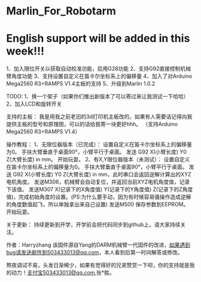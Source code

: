 # Marlin_For_Robotarm

# English support will be added in this week!!!
1、加入限位开关以获取自动校准功能，启用G28功能
2、支持G92直接控制机械臂角度功能
3、支持设置自定义在笛卡尔坐标系上的偏移量
4、加入了对Arduino Mega2560 R3+RAMPS V1.4主板的支持
5、升级到Marlin 1.0.2

TODO:
1、换一个架子（如果你们推出新版本了可以寄过来让我测试一下哈哈）
2、加入LCD和旋转开关

支持的主板：
我是用我之前老旧的3d打印机主板改的，如果有人需要话记得向我提供主板的型号和原理图，可以的话给我寄一块更好hhh。
（支持Arduino Mega2560 R3+RAMPS V1.4）

操作教程：
1、无限位器版本（已完成）：
设置自定义在笛卡尔坐标系上的偏移量为0。
手扶大臂垂直于桌面90°，小臂平行于桌面。
发送 G92 X(小臂长度) Y0 Z(大臂长度) in mm。
开始玩耍。
2、有X,Y限位器版本（未测试）：
设置自定义在笛卡尔坐标系上的偏移量为0。
手扶大臂垂直于桌面90°，小臂平行于桌面。
发送 G92 X(小臂长度) Y0 Z(大臂长度) in mm，此时串口会返回逆解计算出的XYZ电机角度。
发送M306，机械臂会自动复位，并返回当前XYZ电机角度值，记录下该值。
发送M307 X(记录下的X角度值) Y(记录下的Y角度值) Z(记录下的Z角度值)，完成初始角度的设置。(PS:为什么要手动，因为有时候容易骚操作造成逆解的角度数值起飞，所以单独拿出来自己设置)
发送M500 保存参数到EEPROM。
开始玩耍。

关于更新：
持续更新到开学，开学前会把代码同步到github上，请大家持续关注。

作者：Harryzhang   该固件源自Yang的DARM机械臂一代固件的改进，如果遇到bug请发送邮件到503433013@qq.com，本人看到后第一时间解答或修改。

熬夜调试不易，头发日渐稀少，如果有觉得好的兄弟赞赏一下呗，你的支持就是我的动力！支付宝503433013@qq.com,张*胜。
